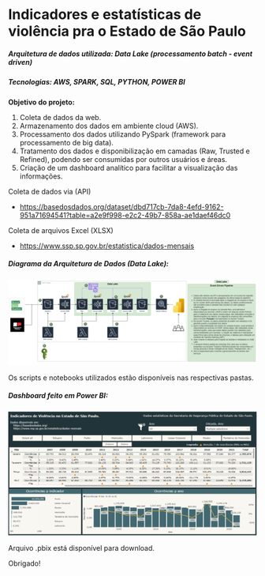 
# Indicadores e estatísticas de violência pra o Estado de São Paulo
##### Arquitetura de dados utilizada: Data Lake (processamento batch - event driven)
##### Tecnologias: AWS, SPARK, SQL, PYTHON, POWER BI

**Objetivo do projeto:**
1. Coleta de dados da web.
2. Armazenamento dos dados em ambiente cloud (AWS).
3. Processamento dos dados utilizando PySpark (framework para processamento de big data).
4. Tratamento dos dados e disponibilização em camadas (Raw, Trusted e Refined), podendo ser consumidas por outros usuários e áreas.
5. Criação de um dashboard analítico para facilitar a visualização das informações.

Coleta de dados via (API)
- https://basedosdados.org/dataset/dbd717cb-7da8-4efd-9162-951a71694541?table=a2e9f998-e2c2-49b7-858a-ae1daef46dc0

Coleta de arquivos Excel (XLSX)
- https://www.ssp.sp.gov.br/estatistica/dados-mensais

##### Diagrama da Arquitetura de Dados (Data Lake):
![Event Driven Pipeline](https://github.com/Igorps023/SegurancaPublicaSSP/blob/main/Arquitetura%20Lake%20Event%20Driven.drawio.png?raw=true "Event Driven Pipeline")


Os scripts e notebooks utilizados estão disponíveis nas respectivas pastas.

##### Dashboard feito em Power BI:
![Dashboard](https://github.com/Igorps023/SegurancaPublicaSSP/blob/main/SSP_Dashboard.png?raw=true "Dashboard")

Arquivo .pbix está disponível para download.

Obrigado!
